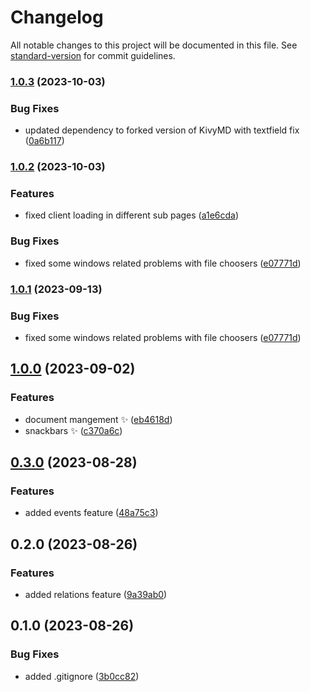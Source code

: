 # Changelog

All notable changes to this project will be documented in this file. See [standard-version](https://github.com/conventional-changelog/standard-version) for commit guidelines.

### [1.0.3](https://github.com/liquidiert/pcc/compare/v1.0.2...v1.0.3) (2023-10-03)


### Bug Fixes

* updated dependency to forked version of KivyMD with textfield fix ([0a6b117](https://github.com/liquidiert/pcc/commit/0a6b117f3ce31ab7750b4d105b6036f3c4d0d193))

### [1.0.2](https://github.com/liquidiert/pcc/compare/v1.0.1...v1.0.2) (2023-10-03)


### Features

* fixed client loading in different sub pages ([a1e6cda](https://github.com/liquidiert/pcc/commit/a1e6cdab4440e5844bbe7ec639f11c4832da9d7e))


### Bug Fixes

* fixed some windows related problems with file choosers ([e07771d](https://github.com/liquidiert/pcc/commit/e07771dd43507368431a59180b1352515c0d20c3))

### [1.0.1](https://github.com/liquidiert/pcc/compare/v1.0.0...v1.0.1) (2023-09-13)


### Bug Fixes

* fixed some windows related problems with file choosers ([e07771d](https://github.com/liquidiert/pcc/commit/e07771dd43507368431a59180b1352515c0d20c3))

## [1.0.0](https://github.com/liquidiert/pcc/compare/v0.3.0...v1.0.0) (2023-09-02)


### Features

* document mangement :sparkles: ([eb4618d](https://github.com/liquidiert/pcc/commit/eb4618d6e5a99469185a998f1a7c46b73d0c979c))
* snackbars :sparkles: ([c370a6c](https://github.com/liquidiert/pcc/commit/c370a6c1e8cd10a7a74530ca5d92e1ef20155052))

## [0.3.0](https://github.com/liquidiert/pcc/compare/v0.2.0...v0.3.0) (2023-08-28)


### Features

* added events feature ([48a75c3](https://github.com/liquidiert/pcc/commit/48a75c3dd876487b344907619a1fcb4cfe6b46ad))

## 0.2.0 (2023-08-26)


### Features

* added relations feature ([9a39ab0](https://github.com/liquidiert/pcc/commit/9a39ab0174c1df1957d055c4d1f9d0eee0627bda))

## 0.1.0 (2023-08-26)


### Bug Fixes

* added .gitignore ([3b0cc82](https://github.com/liquidiert/pcc/commit/3b0cc82bac9c39611bdfcfa1f96ff84cc54998e7))
